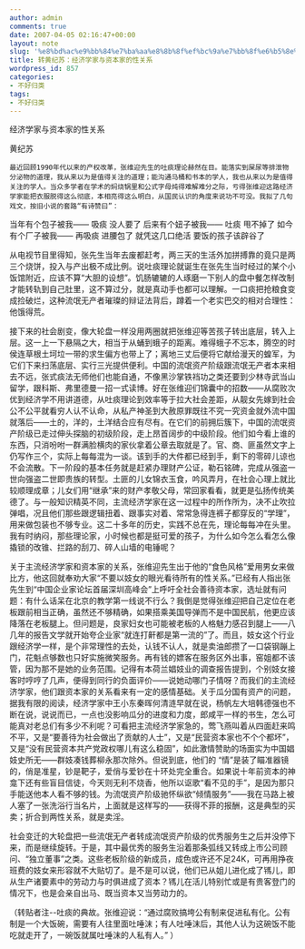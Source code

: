 ```yaml
---
author: admin
comments: true
date: 2007-04-05 02:16:47+00:00
layout: note
slug: '%e8%bd%ac%e9%bb%84%e7%ba%aa%e8%8b%8f%ef%bc%9a%e7%bb%8f%e6%b5%8e%e5%ad%a6%e5%ae%b6%e4%b8%8e%e8%b5%84%e6%9c%ac%e5%ae%b6%e7%9a%84%e6%80%a7%e5%85%b3%e7%b3%bb'
title: 转黄纪苏：经济学家与资本家的性关系
wordpress_id: 857
categories:
- 不好归类
tags:
- 不好归类
---
```


经济学家与资本家的性关系 

黄纪苏 

    最近回顾1990年代以来的产权改革，张维迎先生的吐痰理论赫然在目。能落实到屎尿等排泄物分泌物的道理，我从来以为是值得关注的道理；能沟通马桶和书本的学人，我也从来以为是值得关注的学人。当众多学者在学术的焖烧锅里和公式字母炖得难解难分之际，亏得张维迎这路经济学家能把衣服脱得这么彻底，本相亮得这么明白，从国民认识的角度来说功不可没。我拟了几句戏文，按旧小说的套路“有诗赞曰”：

当年有个包子被我—— 吸痰
没人要了
后来有个妞子被我—— 吐痰
甩不掉了
如今有个厂子被我—— 再吸痰
进腰包了
就凭这几口绝活
要饭的孩子该辟谷了 

从电视节目里得知，张先生当年去废都赶考，两三天的生活外加拼搏靠的竟只是两三个烧饼，投入与产出极不成比例。说吐痰理论就诞生在张先生当时经过的某个小饭馆附近，应该不算“大胆的设想”。饥肠辘辘的人琢磨一下别人的盘中餐怎样改制才能转轨到自己肚里，这不算过分，就是真动手也都可以理解。一口痰把抢粮食变成捡破烂，这种流氓无产者璀璨的辩证法背后，蹲着一个老实巴交的相对合理性：他饿得荒。 

接下来的社会剧变，像大轮盘一样没用两圈就把张维迎等苦孩子转出底层，转入上层。这一上一下悬隔之大，相当于从蛹到蛾子的距离。难得蛾子不忘本，腾空的时侯连草根土坷垃一带的求生偏方也带上了；离地三丈后便将它献给漫天的蝗军，为它们下来扫荡底层、实行三光提供便利。中国的流氓资产阶级跟流氓无产者本来相去不远，张式痰法无师他们也能自通，不像黑沙掌铁裆功之类还要到少林寺武当山留学，跟科斯、弗里德曼一招一式读博。好在张维迎们锦囊中的招数——从腐败次优到经济学不用讲道德，从吐痰理论到效率等于拉大社会差距，从靓女先嫁到社会公不公平就看穷人认不认命，从私产神圣到大赦原罪既往不究一究资金就外流中国就落后——土的，洋的，土洋结合应有尽有。在它们的前拥后簇下，中国的流氓资产阶级已走过伸头探脑的初级阶段，走上昂首阔步的中级阶段。他们如今看上谁的东西，只消吩咐一群满脸横肉的家伙拿着公章去取就是了。官、商、匪虽然文字上仍写作三个，实际上每每混为一谈。该到手的大件都已经到手，剩下的零碎儿谅也不会流散。下一阶段的基本任务就是赶紧办理财产公证，勒石铭碑，完成从强盗一世向强盗二世即贵族的转型。土匪的儿女锦衣玉食，吟风弄月，在社会心理上就比较顺理成章；儿女们用“继承”来的财产孝敬父母，常回家看看，就更是弘扬传统美德了。与一般知识精英不同，主流经济学家在这一过程中的所作所为，决不止吹拉弹唱，况且他们那些跟逻辑扭着、跟事实对着、常常急得连裤子都穿反的“学理”，用来做包装也不够专业。这二十多年的历史，实践不总在先，理论每每冲在头里。我有时纳闷，那些理论家，小时候也都是挺可爱的孩子，为什么如今怎么看怎么像撬锁的改锥、拦路的刮刀、碎人山墙的电锤呢？ 

关于主流经济学家和资本家的关系，张维迎先生出于他的“食色风格”爱用男女来做比方，他这回就奉劝大家“不要以妓女的眼光看待所有的性关系。”已经有人指出张先生到“中国企业家论坛首届深圳高峰会”上呼吁全社会善待资本家，选址就有问题：有什么话呆在北京的教学第一线说不行么？我倒是觉得张维迎把自己定位在老板跟前相当正确，虽然还不够精确，如果搭乘美国导弹而不是中国民航，他更应该降落在老板腿上。但问题是，良家妇女也可能被老板的人格魅力感召到腿上——八几年的报告文学就开始夸企业家“就连打鼾都是第一流的”了。而且，妓女这个行业跟经济学一样，是个非常理性的去处，认钱不认人，就是卖油郎攒了一口袋钢蹦上门，花魁点够数也只好实施微笑服务。再有钱的嫖客在服务区外出事，窑姐都不该管，因为那不是她的业务范围。记得有本荷兰娼妓业的调查报告提到，个别妓女接客时哼哼了几声，便得到同行的负面评价——说她动哪门子情呀？而我们的主流经济学家，他们跟资本家的关系看来有一定的感情基础。关于瓜分国有资产的问题，据我有限的阅读，经济学家中王小东秦晖何清涟早就在说，杨帆左大培韩德强也不断在说，说说而已，一点也没影响瓜分的进度和力度，郎咸平一样的书生，怎么可能真对老总们有多少不利呢？可看把主流经济学家急的，莺飞燕叫着从四面赶来鸣不平，又是“要善待为社会做出了贡献的人士”，又是“民营资本家也不个个都坏”，又是“没有民营资本共产党政权哪儿有这么稳固”，如此激情赞助的场面实为中国娼妓史所无——群妓凑钱葬柳永那次除外。但说到底，他们的 “情”是装了瞄准器镜的，俏是准星，钞是靶子，爱俏与爱钞在十环处完全重合。如果说十年前资本的神龛下还有些盲目信徒，今天则无利不烧香，他所以讴歌“看不见的手”，是因为那只手能送他本人看不够的钱。为流氓资产阶级驰怀纵欲“倾情服务”——我在马路上被人塞了一张洗浴行当名片，上面就是这样写的——获得不菲的报酬，这是典型的买卖；折合到两性关系，就是卖淫。 

社会变迁的大轮盘把一些流氓无产者转成流氓资产阶级的优秀服务生之后并没停下来，而是继续旋转。于是，其中最优秀的服务生沿着那条弧线又转成上市公司顾问、“独立董事”之类。这些老板阶级的新成员，成色或许还不足24K，可再用挣夜班费的妓女来形容就不大贴切了。是不是可以说，他们已从姐儿进化成了駂儿，即从生产诸要素中的劳动力与时俱进成了资本？駂儿在活儿特别忙或是有贵客登门的情况下，也是会亲自出马、既当资本又当劳动力的。

（转贴者注--吐痰的典故。张维迎说：“通过腐败搞垮公有制来促进私有化。公有制是一个大饭碗，需要有人往里面吐唾沫；有人吐唾沫后，其他人认为这碗饭不能吃就走开了，一碗饭就属吐唾沫的人私有人。” ）
